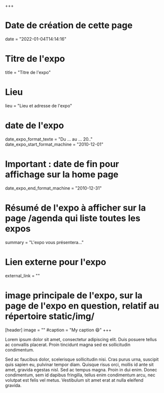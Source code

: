 +++
# Date de création de cette page
date = "2022-01-04T14:14:16"
# Titre de l'expo
title = "Titre de l'expo"
# Lieu
lieu = "Lieu et adresse de l'expo"
# date de l'expo
date_expo_format_texte = "Du ... au ... 20.."
date_expo_start_format_machine = "2010-12-01"
# Important : date de fin pour affichage sur la home page
date_expo_end_format_machine = "2010-12-31"
# Résumé de l'expo à afficher sur la page /agenda qui liste toutes les expos
summary = "L'expo vous présentera..."
# Lien externe pour l'expo
external_link = ""
# image principale de l'expo, sur la page de l'expo en question, relatif au répertoire static/img/
[header]
image = ""
#caption = "My caption :smile:"
+++

Lorem ipsum dolor sit amet, consectetur adipiscing elit. Duis posuere tellus ac convallis placerat. Proin tincidunt magna sed ex sollicitudin condimentum.

Sed ac faucibus dolor, scelerisque sollicitudin nisi. Cras purus urna, suscipit quis sapien eu, pulvinar tempor diam. Quisque risus orci, mollis id ante sit amet, gravida egestas nisl. Sed ac tempus magna. Proin in dui enim. Donec condimentum, sem id dapibus fringilla, tellus enim condimentum arcu, nec volutpat est felis vel metus. Vestibulum sit amet erat at nulla eleifend gravida.

